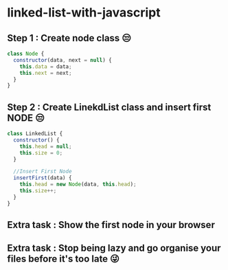 # linked-list-with-javascript


## Step 1 : Create node class 😒

```js
class Node {
  constructor(data, next = null) {
    this.data = data;
    this.next = next;
  }
}
```

## Step 2 : Create LinekdList class and insert first NODE 😒

```js
class LinkedList {
  constructor() {
    this.head = null;
    this.size = 0;
  }

  //Insert First Node
  insertFirst(data) {
    this.head = new Node(data, this.head);
    this.size++;
  }
}
```

## Extra task : Show the first node in your browser

## Extra task : Stop being lazy and go organise your files before it's too late 😜
